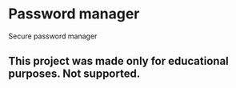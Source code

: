 # Password manager
 Secure password manager

## This project was made only for educational purposes. Not supported.
